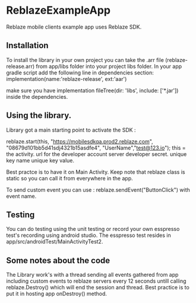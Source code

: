 # ReblazeExampleApp
Reblaze mobile clients example app uses Reblaze SDK.

## Installation

To install the library in your own project you can take the .arr file (reblaze-release.arr) from app/libs folder
into your project libs folder. In your app gradle script add the following line in dependencies section:
implementation(name:'reblaze-release', ext:'aar')

make sure you have implementation fileTree(dir: 'libs', include: ['*.jar']) inside the dependencies.

## Using the library.

Library got a main starting point to activate the SDK :

reblaze.start(this, "https://mobilesdkqa.prod2.reblaze.com", "08679d101bb5d41sdj4321b15asdfe4", "UserName","test@123.io");
this = the activity.
url for the developer account server 
developer secret.
unique key name 
unique key value.

Best practce is to have it on Main Activity. Keep note that reblaze class is static so you can call it from 
everywhere in the app. 

To send custom event you can use : reblaze.sendEvent("ButtonClick") with event name.

## Testing

You can do testing using the unit testing or record your own esspresso test's recording using android studio.
The esspresso test resides in app/src/androidTest/MainActivityTest2. 

## Some notes about the code

The Library work's with a thread sending all events gathered from app including custom events 
to reblaze servers every 12 seconds untill calling reblaze.Destroy() which will end the session
and thread. Best practice is to put it in hosting app onDestroy() method.
